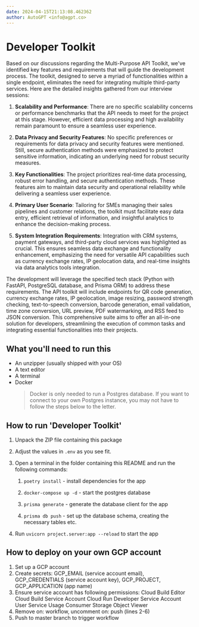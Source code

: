 ```yaml
---
date: 2024-04-15T21:13:08.462362
author: AutoGPT <info@agpt.co>
---
```


# Developer Toolkit

Based on our discussions regarding the Multi-Purpose API Toolkit, we've identified key features and requirements that will guide the development process. The toolkit, designed to serve a myriad of functionalities within a single endpoint, eliminates the need for integrating multiple third-party services. Here are the detailed insights gathered from our interview sessions: 

1. **Scalability and Performance**: There are no specific scalability concerns or performance benchmarks that the API needs to meet for the project at this stage. However, efficient data processing and high availability remain paramount to ensure a seamless user experience.

2. **Data Privacy and Security Features**: No specific preferences or requirements for data privacy and security features were mentioned. Still, secure authentication methods were emphasized to protect sensitive information, indicating an underlying need for robust security measures.

3. **Key Functionalities**: The project prioritizes real-time data processing, robust error handling, and secure authentication methods. These features aim to maintain data security and operational reliability while delivering a seamless user experience.

4. **Primary User Scenario**: Tailoring for SMEs managing their sales pipelines and customer relations, the toolkit must facilitate easy data entry, efficient retrieval of information, and insightful analytics to enhance the decision-making process.

5. **System Integration Requirements**: Integration with CRM systems, payment gateways, and third-party cloud services was highlighted as crucial. This ensures seamless data exchange and functionality enhancement, emphasizing the need for versatile API capabilities such as currency exchange rates, IP geolocation data, and real-time insights via data analytics tools integration.

The development will leverage the specified tech stack (Python with FastAPI, PostgreSQL database, and Prisma ORM) to address these requirements. The API toolkit will include endpoints for QR code generation, currency exchange rates, IP geolocation, image resizing, password strength checking, text-to-speech conversion, barcode generation, email validation, time zone conversion, URL preview, PDF watermarking, and RSS feed to JSON conversion. This comprehensive suite aims to offer an all-in-one solution for developers, streamlining the execution of common tasks and integrating essential functionalities into their projects.

## What you'll need to run this
* An unzipper (usually shipped with your OS)
* A text editor
* A terminal
* Docker
  > Docker is only needed to run a Postgres database. If you want to connect to your own
  > Postgres instance, you may not have to follow the steps below to the letter.


## How to run 'Developer Toolkit'

1. Unpack the ZIP file containing this package

2. Adjust the values in `.env` as you see fit.

3. Open a terminal in the folder containing this README and run the following commands:

    1. `poetry install` - install dependencies for the app

    2. `docker-compose up -d` - start the postgres database

    3. `prisma generate` - generate the database client for the app

    4. `prisma db push` - set up the database schema, creating the necessary tables etc.

4. Run `uvicorn project.server:app --reload` to start the app

## How to deploy on your own GCP account
1. Set up a GCP account
2. Create secrets: GCP_EMAIL (service account email), GCP_CREDENTIALS (service account key), GCP_PROJECT, GCP_APPLICATION (app name)
3. Ensure service account has following permissions: 
    Cloud Build Editor
    Cloud Build Service Account
    Cloud Run Developer
    Service Account User
    Service Usage Consumer
    Storage Object Viewer
4. Remove on: workflow, uncomment on: push (lines 2-6)
5. Push to master branch to trigger workflow

